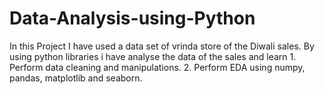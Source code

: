 # Data-Analysis-using-Python
In this Project I have used a data set of vrinda store of the Diwali sales. By using python libraries i have analyse the data of the sales and learn 1. Perform data cleaning and manipulations. 2. Perform EDA using numpy, pandas, matplotlib and seaborn.
